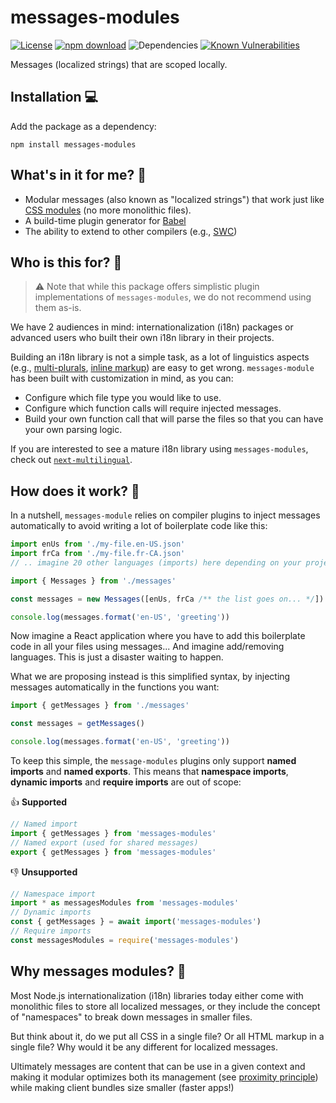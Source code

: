 # messages-modules

[![License](https://img.shields.io/npm/l/make-coverage-badge.svg?color=brightgreen)](https://opensource.org/licenses/MIT)
[![npm download](https://img.shields.io/npm/dw/messages-modules.svg?color=brightgreen)](https://www.npmjs.com/package/messages-modules)
![Dependencies](https://img.shields.io/badge/dependencies-0-brightgreen)
[![Known Vulnerabilities](https://snyk.io/test/github/Avansai/messages-modules/badge.svg?targetFile=package.json)](https://snyk.io/test/github/Avansai/messages-modules?targetFile=package.json)

Messages (localized strings) that are scoped locally.

## Installation 💻

Add the package as a dependency:

```
npm install messages-modules
```

## What's in it for me? 🤔

- Modular messages (also known as "localized strings") that work just like [CSS modules](https://github.com/css-modules/css-modules) (no more monolithic files).
- A build-time plugin generator for [Babel](https://babeljs.io/)
- The ability to extend to other compilers (e.g., [SWC](https://swc.rs/))

## Who is this for? 👥

> ⚠️ Note that while this package offers simplistic plugin implementations of `messages-modules`, we do not recommend using them as-is.

We have 2 audiences in mind: internationalization (i18n) packages or advanced users who built their own i18n library in their projects.

Building an i18n library is not a simple task, as a lot of linguistics aspects (e.g., [multi-plurals](https://unicode-org.github.io/cldr-staging/charts/latest/supplemental/language_plural_rules.html), [inline markup](https://github.com/Avansai/next-multilingual#injecting-jsx)) are easy to get wrong. `messages-module` has been built with customization in mind, as you can:

- Configure which file type you would like to use.
- Configure which function calls will require injected messages.
- Build your own function call that will parse the files so that you can have your own parsing logic.

If you are interested to see a mature i18n library using `messages-modules`, check out [`next-multilingual`](https://github.com/Avansai/next-multilingual).

## How does it work? 🧬

In a nutshell, `messages-module` relies on compiler plugins to inject messages automatically to avoid writing a lot of boilerplate code like this:

```ts
import enUs from './my-file.en-US.json'
import frCa from './my-file.fr-CA.json'
// .. imagine 20 other languages (imports) here depending on your project...

import { Messages } from './messages'

const messages = new Messages([enUs, frCa /** the list goes on... */])

console.log(messages.format('en-US', 'greeting'))
```

Now imagine a React application where you have to add this boilerplate code in all your files using messages... And imagine add/removing languages. This is just a disaster waiting to happen.

What we are proposing instead is this simplified syntax, by injecting messages automatically in the functions you want:

```ts
import { getMessages } from './messages'

const messages = getMessages()

console.log(messages.format('en-US', 'greeting'))
```

To keep this simple, the `message-modules` plugins only support **named imports** and **named exports**. This means that **namespace imports**, **dynamic imports** and **require imports** are out of scope:

👍 **Supported**

```ts
// Named import
import { getMessages } from 'messages-modules'
// Named export (used for shared messages)
export { getMessages } from 'messages-modules'
```

👎 **Unsupported**

```ts
// Namespace import
import * as messagesModules from 'messages-modules'
// Dynamic imports
const { getMessages } = await import('messages-modules')
// Require imports
const messagesModules = require('messages-modules')
```

## Why messages modules? 🤷

Most Node.js internationalization (i18n) libraries today either come with monolithic files to store all localized messages, or they include the concept of "namespaces" to break down messages in smaller files.

But think about it, do we put all CSS in a single file? Or all HTML markup in a single file? Why would it be any different for localized messages.

Ultimately messages are content that can be use in a given context and making it modular optimizes both its management (see [proximity principle](https://kula.blog/posts/proximity_principle/)) while making client bundles size smaller (faster apps!)
